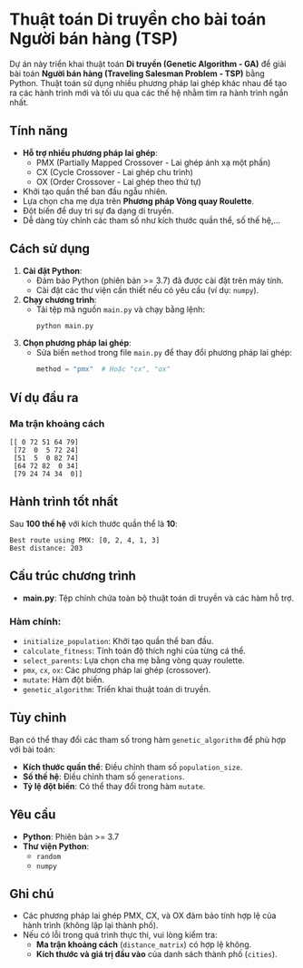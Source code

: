 # Thuật toán Di truyền cho bài toán Người bán hàng (TSP)

Dự án này triển khai thuật toán **Di truyền (Genetic Algorithm - GA)** để giải bài toán **Người bán hàng (Traveling Salesman Problem - TSP)** bằng Python. Thuật toán sử dụng nhiều phương pháp lai ghép khác nhau để tạo ra các hành trình mới và tối ưu qua các thế hệ nhằm tìm ra hành trình ngắn nhất.

## Tính năng

- **Hỗ trợ nhiều phương pháp lai ghép**:
  - PMX (Partially Mapped Crossover - Lai ghép ánh xạ một phần)
  - CX (Cycle Crossover - Lai ghép chu trình)
  - OX (Order Crossover - Lai ghép theo thứ tự)
- Khởi tạo quần thể ban đầu ngẫu nhiên.
- Lựa chọn cha mẹ dựa trên **Phương pháp Vòng quay Roulette**.
- Đột biến để duy trì sự đa dạng di truyền.
- Dễ dàng tùy chỉnh các tham số như kích thước quần thể, số thế hệ,...

## Cách sử dụng

1. **Cài đặt Python**: 
   - Đảm bảo Python (phiên bản >= 3.7) đã được cài đặt trên máy tính.
   - Cài đặt các thư viện cần thiết nếu có yêu cầu (ví dụ: `numpy`).
2. **Chạy chương trình**:
   - Tải tệp mã nguồn `main.py` và chạy bằng lệnh:
     ```bash
     python main.py
     ```
3. **Chọn phương pháp lai ghép**:
   - Sửa biến `method` trong file `main.py` để thay đổi phương pháp lai ghép:
     ```python
     method = "pmx"  # Hoặc "cx", "ox"
     ```

## Ví dụ đầu ra

### Ma trận khoảng cách
```plaintext
[[ 0 72 51 64 79]
 [72  0  5 72 24]
 [51  5  0 82 74]
 [64 72 82  0 34]
 [79 24 74 34  0]]
```

## Hành trình tốt nhất

Sau **100 thế hệ** với kích thước quần thể là **10**:

```plaintext
Best route using PMX: [0, 2, 4, 1, 3]
Best distance: 203
```

## Cấu trúc chương trình

- **main.py**: Tệp chính chứa toàn bộ thuật toán di truyền và các hàm hỗ trợ.

### Hàm chính:

- `initialize_population`: Khởi tạo quần thể ban đầu.
- `calculate_fitness`: Tính toán độ thích nghi của từng cá thể.
- `select_parents`: Lựa chọn cha mẹ bằng vòng quay roulette.
- `pmx`, `cx`, `ox`: Các phương pháp lai ghép (crossover).
- `mutate`: Hàm đột biến.
- `genetic_algorithm`: Triển khai thuật toán di truyền.

## Tùy chỉnh

Bạn có thể thay đổi các tham số trong hàm `genetic_algorithm` để phù hợp với bài toán:

- **Kích thước quần thể**: Điều chỉnh tham số `population_size`.
- **Số thế hệ**: Điều chỉnh tham số `generations`.
- **Tỷ lệ đột biến**: Có thể thay đổi trong hàm `mutate`.

## Yêu cầu

- **Python**: Phiên bản >= 3.7
- **Thư viện Python**:
  - `random`
  - `numpy`

## Ghi chú

- Các phương pháp lai ghép PMX, CX, và OX đảm bảo tính hợp lệ của hành trình (không lặp lại thành phố).
- Nếu có lỗi trong quá trình thực thi, vui lòng kiểm tra:
  - **Ma trận khoảng cách** (`distance_matrix`) có hợp lệ không.
  - **Kích thước và giá trị đầu vào** của danh sách thành phố (`cities`).
